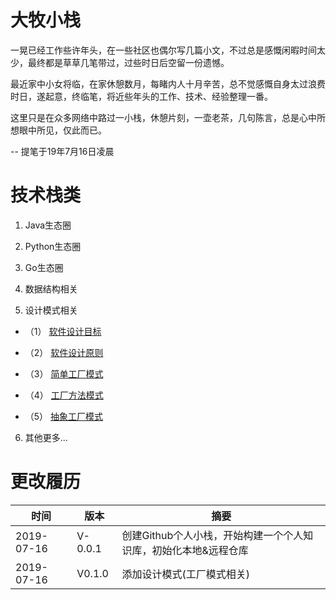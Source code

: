 # 大牧小栈
一晃已经工作些许年头，在一些社区也偶尔写几篇小文，不过总是感慨闲暇时间太少，最终都是草草几笔带过，过些时日后空留一份遗憾。

最近家中小女将临，在家休憩数月，每睹内人十月辛苦，总不觉感慨自身太过浪费时日，遂起意，终临笔，将近些年头的工作、技术、经验整理一番。

这里只是在众多网络中路过一小栈，休憩片刻，一壶老茶，几句陈言，总是心中所想眼中所见，仅此而已。

-- 提笔于19年7月16日凌晨

# 技术栈类

1. Java生态圈

2. Python生态圈

3. Go生态圈

4. 数据结构相关

5. 设计模式相关

- （1） [软件设计目标](https://laomu.github.io/设计模式/1、软件设计目标)

- （2） [软件设计原则](https://laomu.github.io/设计模式/2、软件设计原则)

- （3） [简单工厂模式](https://laomu.github.io/设计模式/3、简单工厂模式%5B创造%5D)

- （4） [工厂方法模式](https://laomu.github.io/设计模式/4、工厂方法模式%5B创造%5D)

- （5） [抽象工厂模式](https://laomu.github.io/设计模式/5、抽象工厂模式%5B创造%5D)

6. 其他更多...

# 更改履历
|时间|版本|摘要|
|--|--|--|
|2019-07-16|V-0.0.1|创建Github个人小栈，开始构建一个个人知识库，初始化本地&远程仓库|
|2019-07-16|V0.1.0|添加设计模式(工厂模式相关)|
